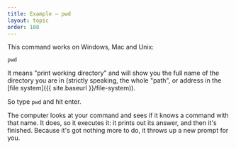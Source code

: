 ```yaml
---
title: Example — pwd
layout: topic
order: 108
---
```


This command works on Windows, Mac and Unix:

    pwd
    
It means "print working directory" and will show you the full name of the
directory you are in (strictly speaking, the whole "path", or address in the
[file system]({{ site.baseurl }}/file-system)).

So type `pwd` and hit enter.

The computer looks at your command and sees if it knows a command with that
name. It does, so it executes it: it prints out its answer, and then it's
finished. Because it's got nothing more to do, it throws up a new prompt for
you.

